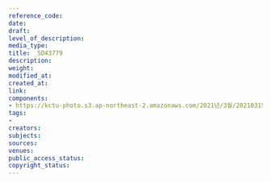```yaml
---
reference_code: 
date: 
draft: 
level_of_description: 
media_type: 
title: _5D43779
description: 
weight: 
modified_at: 
created_at: 
link: 
components:
- https://kctu-photo.s3.ap-northeast-2.amazonaws.com/2021년/3월/20210315_'거침없는+민주노총!+110만의+총파업'+2021년+민주노총+투쟁선포+기자회견/_5D43779.jpg
tags:
- 
creators: 
subjects: 
sources: 
venues: 
public_access_status: 
copyright_status: 
---
```

